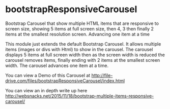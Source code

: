# bootstrapResponsiveCarousel
Bootstrap Carousel that show multiple HTML items that are responsive to screen size, showing 5 items at full screen size, then 4, 3 then finally 2 items at the smallest resolution screen. Advancing one item at a time


This module just extends the default Bootstrap Carousel.  It allows multiple items (images or divs with Html) to show in the carousel.  The carousel displays 5 items at full screen width then as the screen width is reduced the carousel removes items, finally ending with 2 items at the smallest screen width.  The carousel advances one item at a time.

You can view a Demo of this Carousel at 
http://file-drive.com/files/bootstrapResponsiveCarousel/index.html

You can view an in depth write up here
http://websnacks.net/2015/11/18/bootstrap-multiple-items-responsive-carousel/
